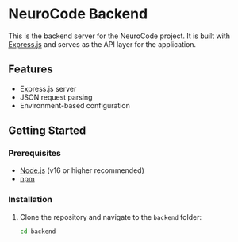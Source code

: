 # NeuroCode Backend

This is the backend server for the NeuroCode project. It is built with [Express.js](https://expressjs.com/) and serves as the API layer for the application.

## Features

- Express.js server
- JSON request parsing
- Environment-based configuration

## Getting Started

### Prerequisites

- [Node.js](https://nodejs.org/) (v16 or higher recommended)
- [npm](https://www.npmjs.com/)

### Installation

1. Clone the repository and navigate to the `backend` folder:

   ```sh
   cd backend
